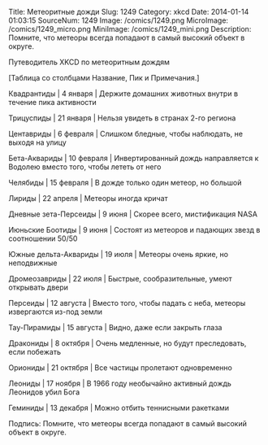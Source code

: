 Title: Метеоритные дожди 
Slug: 1249 
Category: xkcd 
Date: 2014-01-14 01:03:15 
SourceNum: 1249 
Image: /comics/1249.png 
MicroImage: /comics/1249_micro.png 
MiniImage: /comics/1249_mini.png 
Description: Помните, что метеоры всегда попадают в самый высокий объект в округе. 

Путеводитель XKCD по метеоритным дождям

[Таблица со столбцами Название, Пик и Примечания.]

Квадрантиды | 4 января | Держите домашних животных внутри в течение пика активности

Трицуспиды | 21 января | Нельзя увидеть в странах 2-го региона

Центавриды | 6 февраля | Слишком бледные, чтобы наблюдать, не выходя на улицу

Бета-Аквариды | 10 февраля | Инвертированный дождь направляется к Водолею вместо того, чтобы лететь от него

Челябиды | 15 февраля | В дожде только один метеор, но большой

Лириды | 22 апреля | Метеоры иногда кричат

Дневные зета-Персеиды | 9 июня | Скорее всего, мистификация NASA

Июньские Боотиды | 9 июня | Состоят из метеоров и падающих звезд в соотношении 50/50

Южные дельта-Аквариды | 19 июля | Метеоры очень яркие, но неподвижные

Дромеозавриды | 22 июля | Быстрые, сообразительные, умеют открывать двери

Персеиды | 12 августа | Вместо того, чтобы падать с неба, метеоры извергаются из-под земли

Тау-Пирамиды | 15 августа | Видно, даже если закрыть глаза

Дракониды | 8 октября | Очень медленные, но будут преследовать, если побежать

Ориониды | 21 октября | Все частицы пролетают одновременно

Леониды | 17 ноября | В 1966 году необычайно активный дождь Леонидов убил Бога

Геминиды | 13 декабря | Можно отбить теннисными ракетками

Подпись: Помните, что метеоры всегда попадают в самый высокий объект в округе.